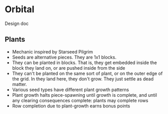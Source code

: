 # Orbital

Design doc

## Plants

- Mechanic inspired by Starseed Pilgrim
- Seeds are alternative pieces. They are 1x1 blocks.
- They can be planted in blocks. That is, they get embedded inside the block they land on, or are pushed inside from the side
- They can't be planted on the same sort of plant, or on the outer edge of the grid. In they land here, they don't grow. They just settle as dead matter.
- Various seed types have different plant growth patterns
- Plant growth halts piece-spawning until growth is complete, and until any clearing consequences complete: plants may complete rows
- Row completion due to plant-growth earns bonus points
